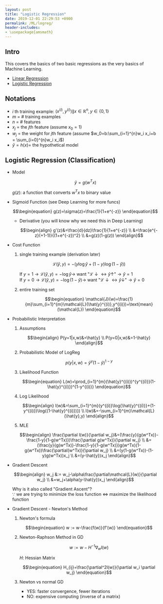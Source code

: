 ```yaml
---
layout: post
title: "Logistic Regression"
date: 2019-12-01 22:29:53 +0900
permalink: /ML/logreg/
header-includes:
- \usepackage{amsmath}
---
```

## Intro

This covers the basics of two basic regressions as the very basics of Machine Learning.
- [Linear Regression](#linreg)
- [Logistic Regression](#logreg)


## Notations

- $i$ th training example: $(x^{(i)},y^{(i)}) \| x\in \mathbb{R}^n, y\in \{0,1\}$
- $m$ = # training examples
- $n$ = # features
- $x_j$ = the $j$th feature (assume $x_0=1$)
- $w_j$ = the weight for $j$th feature (assume $w_0=b:\sum_{i=1}^{n}w_i x_i+b = \sum_{i=0}^{n}w_i x_i$)
- $\hat{y}=h(x)$= the hypothetical model

## <a name="logreg"></a>Logistic Regression (Classification)

- Model

    $$\begin{equation}
    \hat{y}=g(w^Tx)
    \end{equation}$$

    $g(z)$: a function that converts $w^Tx$ to binary value

- Sigmoid Function (see Deep Learning for more funcs)

    $$\begin{equation}
    g(z)=\sigma(z)=\frac{1}{1+e^{-z}}
    \end{equation}$$
    
    - Derivative (you will know why we need this in Deep Learning)
    
        $$\begin{align}
        g'(z)&=\frac{d}{dz}\frac{1}{1+e^{-z}} \\
        &=\frac{e^{-z}(+1-1)}{(1+e^{-z})^2} \\
        &=g(z)(1-g(z))
        \end{align}$$

- Cost Function


    1. single training example (derivation later)
    
        $$\begin{equation}
        \mathcal{L}(\hat{y},y)=-(y\log{\hat{y}}+(1-y)\log{(1-\hat{y})})
        \end{equation}$$
        
        If $y=1\rightarrow\mathcal{L}(\hat{y},y)=-\log{\hat{y}}\rightarrow$ want "$\mathcal{L}\downarrow\leftrightarrow\hat{y}\uparrow$"$\rightarrow\hat{y}=1$   
        If $y=0\rightarrow\mathcal{L}(\hat{y},y)=-\log{(1-\hat{y})}\rightarrow$ want "$\mathcal{L}\downarrow\leftrightarrow\hat{y}\downarrow$"$\rightarrow\hat{y}=0$ 
        
    2. entire training set
    
        $$\begin{equation}
        \mathcal{J}(w)=\frac{1}{m}\sum_{i=1}^{m}\mathcal{L}(\hat{y}^{(i)},y^{(i)})=\text{mean}(\mathcal{L})
        \end{equation}$$

- Probabilistic Interpretation

    1. Assumptions
    
        $$\begin{align}
        P(y=1|x,w)&=\hat{y} \\
        P(y=0|x,w)&=1-\hat{y}
        \end{align}$$

    2. Probabilistic Model of LogReg
    
        $$\begin{equation}
        p(y|x,w)=\hat{y}^y(1-\hat{y})^{1-y}
        \end{equation}$$
        
    3. Likelihood Function
    
        $$\begin{equation}
        L(w)=\prod_{i=1}^{m}(\hat{y}^{(i)})^{y^{(i)}}(1-\hat{y}^{(i)})^{1-y^{(i)}}
        \end{equation}$$
        
    4. Log Likelihood
    
        $$\begin{align}
        l(w)&=\sum_{i=1}^{m}(y^{(i)}\log{\hat{y}^{(i)}}+(1-y^{(i)})\log{(1-\hat{y}^{(i)})}) \\
        l(w)&=-\sum_{i=1}^{m}\mathcal{L}(\hat{y},y)
        \end{align}$$
        
    5. MLE
        
        $$\begin{align}
        \frac{\partial l(w)}{\partial w_j}&=(\frac{y}{g(w^Tx)}-\frac{1-y}{1-g(w^Tx)})\frac{\partial g(w^Tx)}{\partial w_j} \\
        &=(\frac{y}{g(w^Tx)}-\frac{1-y}{1-g(w^Tx)})g(w^Tx)(1-g(w^Tx))\frac{\partial(w^Tx)}{\partial w_j} \\
        &=(y(1-g(w^Tx))-(1-y)g(w^Tx))x_j \\
        &=(y-\hat{y})x_j
        \end{align}$$

- Gradient Descent

    $$\begin{align}
    w_j &:= w_j-\alpha\frac{\partial\mathcal{L}(w)}{\partial w_j} \\
    &=w_j+\alpha(y-\hat{y})x_j
    \end{align}$$
    
    Why is it also called "Gradient Ascent"?  
    $\because$ we are trying to minimize the loss function $\Leftrightarrow$ maximize the likelihood function

- Gradient Descent - Newton's Method
    1. Newton's formula
    
        $$\begin{equation}
        w := w-\frac{f(w)}{f'(w)}
        \end{equation}$$
        
    2. Newton-Raphson Method in GD
    
        $$\begin{equation}
        w := w-H^{-1}\nabla_wl(w)
        \end{equation}$$
        
        $H$: Hessian Matrix
        
        $$\begin{equation}
        H_{ij}=\frac{\partial^2l(w)}{\partial w_i \partial w_j}
        \end{equation}$$

    3. Newton vs normal GD
        - YES: faster convergence, fewer iterations
        - NO:  expensive computing (inverse of a matrix)


        
        
        
        
        